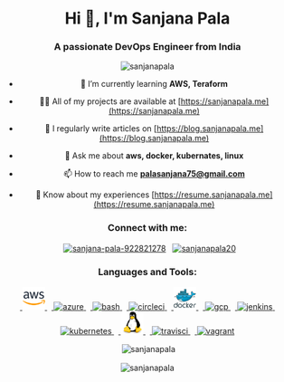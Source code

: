 <h1 align="center">Hi 👋, I'm Sanjana Pala</h1>
<h3 align="center">A passionate DevOps Engineer from India</h3>

<p align="center"> <img src="https://komarev.com/ghpvc/?username=sanjanapala&label=Profile%20views&color=0e75b6&style=flat" alt="sanjanapala" /> </p>

<div align="center">

- 🌱 I’m currently learning **AWS, Teraform**

- 👨‍💻 All of my projects are available at [https://sanjanapala.me](https://sanjanapala.me)

- 📝 I regularly write articles on [https://blog.sanjanapala.me](https://blog.sanjanapala.me)

- 💬 Ask me about **aws, docker, kubernates, linux**

- 📫 How to reach me **palasanjana75@gmail.com**

- 📄 Know about my experiences [https://resume.sanjanapala.me](https://resume.sanjanapala.me)
</div>

<h3 align="center">Connect with me:</h3>
<p align="center">
&nbsp;&nbsp;<a href="https://linkedin.com/in/sanjana-pala-922821278" target="blank"><img align="center" src="https://raw.githubusercontent.com/rahuldkjain/github-profile-readme-generator/master/src/images/icons/Social/linked-in-alt.svg" alt="sanjana-pala-922821278" height="30" width="40" /></a>
&nbsp;&nbsp;<a href="https://instagram.com/sanjanapala20" target="blank"><img align="center" src="https://raw.githubusercontent.com/rahuldkjain/github-profile-readme-generator/master/src/images/icons/Social/instagram.svg" alt="sanjanapala20" height="30" width="40" /></a>
</p>

<h3 align="center">Languages and Tools:</h3>
<div align="center"> &nbsp;&nbsp;<a href="https://aws.amazon.com" target="_blank" rel="noreferrer"> <img src="https://raw.githubusercontent.com/devicons/devicon/master/icons/amazonwebservices/amazonwebservices-original-wordmark.svg" alt="aws" width="40" height="40"/> </a> &nbsp;&nbsp;<a href="https://azure.microsoft.com/en-in/" target="_blank" rel="noreferrer"> <img src="https://www.vectorlogo.zone/logos/microsoft_azure/microsoft_azure-icon.svg" alt="azure" width="40" height="40"/> </a> &nbsp;&nbsp;<a href="https://www.gnu.org/software/bash/" target="_blank" rel="noreferrer"> <img src="https://www.vectorlogo.zone/logos/gnu_bash/gnu_bash-icon.svg" alt="bash" width="40" height="40"/> </a> &nbsp;&nbsp;<a href="https://circleci.com" target="_blank" rel="noreferrer"> <img src="https://www.vectorlogo.zone/logos/circleci/circleci-icon.svg" alt="circleci" width="40" height="40"/> </a> &nbsp;&nbsp;<a href="https://www.docker.com/" target="_blank" rel="noreferrer"> <img src="https://raw.githubusercontent.com/devicons/devicon/master/icons/docker/docker-original-wordmark.svg" alt="docker" width="40" height="40"/> </a> &nbsp;&nbsp;<a href="https://cloud.google.com" target="_blank" rel="noreferrer"> <img src="https://www.vectorlogo.zone/logos/google_cloud/google_cloud-icon.svg" alt="gcp" width="40" height="40"/> </a> &nbsp;&nbsp;<a href="https://www.jenkins.io" target="_blank" rel="noreferrer"> <img src="https://www.vectorlogo.zone/logos/jenkins/jenkins-icon.svg" alt="jenkins" width="40" height="40"/> </a> &nbsp;&nbsp;<a href="https://kubernetes.io" target="_blank" rel="noreferrer"> <img src="https://www.vectorlogo.zone/logos/kubernetes/kubernetes-icon.svg" alt="kubernetes" width="40" height="40"/> </a> &nbsp;&nbsp;<a href="https://www.linux.org/" target="_blank" rel="noreferrer"> <img src="https://raw.githubusercontent.com/devicons/devicon/master/icons/linux/linux-original.svg" alt="linux" width="40" height="40"/> </a> &nbsp;&nbsp;<a href="https://travis-ci.org" target="_blank" rel="noreferrer"> <img src="https://www.vectorlogo.zone/logos/travis-ci/travis-ci-icon.svg" alt="travisci" width="40" height="40"/> </a> &nbsp;&nbsp;<a href="https://www.vagrantup.com/" target="_blank" rel="noreferrer"> <img src="https://www.vectorlogo.zone/logos/vagrantup/vagrantup-icon.svg" alt="vagrant" width="40" height="40"/> </a> </p>

<p>&nbsp;<img align="center" src="https://github-readme-stats.vercel.app/api?username=sanjanapala&show_icons=true&locale=en" alt="sanjanapala" /></p>

<p><img align="center" src="https://github-readme-streak-stats.herokuapp.com/?user=sanjanapala&" alt="sanjanapala" /></p>
